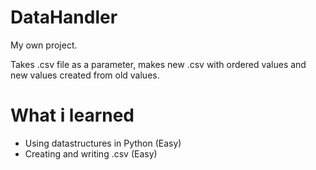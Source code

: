 # DataHandler
My own project.

Takes .csv file as a parameter, makes new .csv with ordered values and new values created from old values.
# What i learned
- Using datastructures in Python (Easy)
- Creating and writing .csv (Easy)

